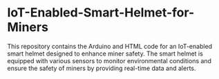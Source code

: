 # IoT-Enabled-Smart-Helmet-for-Miners
This repository contains the Arduino and HTML code for an IoT-enabled smart helmet designed to enhance miner safety. The smart helmet is equipped with various sensors to monitor environmental conditions and ensure the safety of miners by providing real-time data and alerts.
